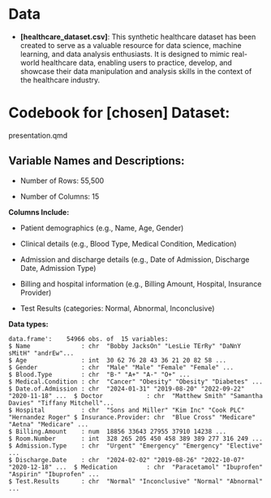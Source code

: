 # Data

-   **\[healthcare_dataset.csv\]**: This synthetic healthcare dataset has been created to serve as a valuable resource for data science, machine learning, and data analysis enthusiasts. It is designed to mimic real-world healthcare data, enabling users to practice, develop, and showcase their data manipulation and analysis skills in the context of the healthcare industry.

# Codebook for \[chosen\] Dataset:

presentation.qmd

## Variable Names and Descriptions:

-   Number of Rows: 55,500

-   Number of Columns: 15

**Columns Include:**

-   Patient demographics (e.g., Name, Age, Gender)

-   Clinical details (e.g., Blood Type, Medical Condition, Medication)

-   Admission and discharge details (e.g., Date of Admission, Discharge Date, Admission Type)

-   Billing and hospital information (e.g., Billing Amount, Hospital, Insurance Provider)

-   Test Results (categories: Normal, Abnormal, Inconclusive)

**Data types:**

```         
data.frame':	54966 obs. of  15 variables:
$ Name              : chr  "Bobby JacksOn" "LesLie TErRy" "DaNnY sMitH" "andrEw"...
$ Age               : int  30 62 76 28 43 36 21 20 82 58 ...  
$ Gender            : chr  "Male" "Male" "Female" "Female" ... 
$ Blood.Type        : chr  "B-" "A+" "A-" "O+" ...  
$ Medical.Condition : chr  "Cancer" "Obesity" "Obesity" "Diabetes" ... 
$ Date.of.Admission : chr  "2024-01-31" "2019-08-20" "2022-09-22" "2020-11-18" ...  $ Doctor            : chr  "Matthew Smith" "Samantha Davies" "Tiffany Mitchell"... 
$ Hospital          : chr  "Sons and Miller" "Kim Inc" "Cook PLC" "Hernandez Roger" $ Insurance.Provider: chr  "Blue Cross" "Medicare" "Aetna" "Medicare" ...  
$ Billing.Amount    : num  18856 33643 27955 37910 14238 ...  
$ Room.Number       : int  328 265 205 450 458 389 389 277 316 249 ... 
$ Admission.Type    : chr  "Urgent" "Emergency" "Emergency" "Elective" ... 
$ Discharge.Date    : chr  "2024-02-02" "2019-08-26" "2022-10-07" "2020-12-18" ...  $ Medication        : chr  "Paracetamol" "Ibuprofen" "Aspirin" "Ibuprofen" ... 
$ Test.Results      : chr  "Normal" "Inconclusive" "Normal" "Abnormal" ...
```
